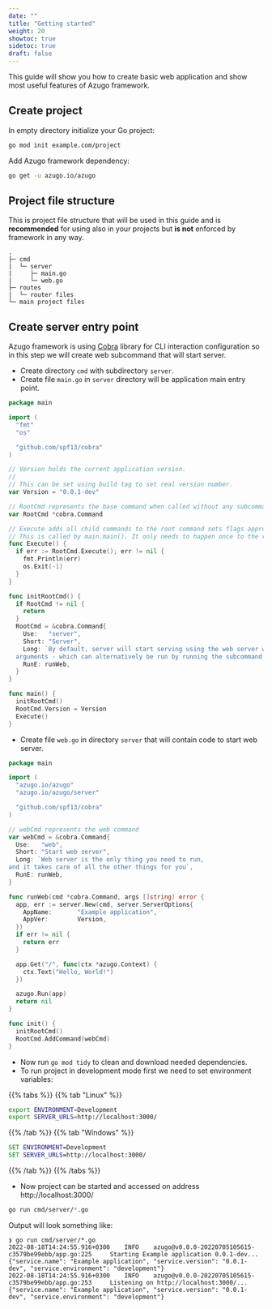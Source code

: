 ```yaml
---
date: ""
title: "Getting started"
weight: 20
showtoc: true
sidetoc: true
draft: false
---
```


This guide will show you how to create basic web application and show most useful features of Azugo framework.

<!--more-->

## Create project

In empty directory initialize your Go project:

```sh
go mod init example.com/project
```

Add Azugo framework dependency:

```sh
go get -u azugo.io/azugo
```

## Project file structure

This is project file structure that will be used in this guide and is **recommended** for using also in
your projects but **is not** enforced by framework in any way.

```text
.
├─ cmd
|  └─ server
|     ├─ main.go
|     └─ web.go
├─ routes
|  └─ router files
└─ main project files
```

## Create server entry point

Azugo framework is using [Cobra](https://github.com/spf13/cobra) library for CLI interaction configuration
so in this step we will create web subcommand that will start server.

* Create directory `cmd` with subdirectory `server`.
* Create file `main.go` in `server` directory will be application main entry point.

```go
package main

import (
  "fmt"
  "os"

  "github.com/spf13/cobra"
)

// Version holds the current application version.
//
// This can be set using build tag to set real version number.
var Version = "0.0.1-dev"

// RootCmd represents the base command when called without any subcommands
var RootCmd *cobra.Command

// Execute adds all child commands to the root command sets flags appropriately.
// This is called by main.main(). It only needs to happen once to the rootCmd.
func Execute() {
  if err := RootCmd.Execute(); err != nil {
    fmt.Println(err)
    os.Exit(-1)
  }
}

func initRootCmd() {
  if RootCmd != nil {
    return
  }
  RootCmd = &cobra.Command{
    Use:   "server",
    Short: "Server",
    Long: `By default, server will start serving using the web server with no
  arguments - which can alternatively be run by running the subcommand web.`,
    RunE: runWeb,
  }
}

func main() {
  initRootCmd()
  RootCmd.Version = Version
  Execute()
}
```

* Create file `web.go` in directory `server` that will contain code to start web server.

```go
package main

import (
  "azugo.io/azugo"
  "azugo.io/azugo/server"

  "github.com/spf13/cobra"
)

// webCmd represents the web command
var webCmd = &cobra.Command{
  Use:   "web",
  Short: "Start web server",
  Long: `Web server is the only thing you need to run,
and it takes care of all the other things for you`,
  RunE: runWeb,
}

func runWeb(cmd *cobra.Command, args []string) error {
  app, err := server.New(cmd, server.ServerOptions{
    AppName:       "Example application",
    AppVer:        Version,
  })
  if err != nil {
    return err
  }

  app.Get("/", func(ctx *azugo.Context) {
    ctx.Text("Hello, World!")
  })

  azugo.Run(app)
  return nil
}

func init() {
  initRootCmd()
  RootCmd.AddCommand(webCmd)
}
```

* Now run `go mod tidy` to clean and download needed dependencies.
* To run project in development mode first we need to set environment variables:

{{% tabs %}}
{{% tab "Linux" %}}

```sh
export ENVIRONMENT=Development
export SERVER_URLS=http://localhost:3000/
```

{{% /tab %}}
{{% tab "Windows" %}}

```bat
SET ENVIRONMENT=Development
SET SERVER_URLS=http://localhost:3000/
```

{{% /tab %}}
{{% /tabs %}}

* Now project can be started and accessed on address http://localhost:3000/

```sh
go run cmd/server/*.go
```

Output will look something like:

```console
❯ go run cmd/server/*.go
2022-08-18T14:24:55.916+0300    INFO    azugo@v0.0.0-20220705105615-c3579be99ebb/app.go:225     Starting Example application 0.0.1-dev...       {"service.name": "Example application", "service.version": "0.0.1-dev", "service.environment": "development"}
2022-08-18T14:24:55.916+0300    INFO    azugo@v0.0.0-20220705105615-c3579be99ebb/app.go:253     Listening on http://localhost:3000/...  {"service.name": "Example application", "service.version": "0.0.1-dev", "service.environment": "development"}
```

